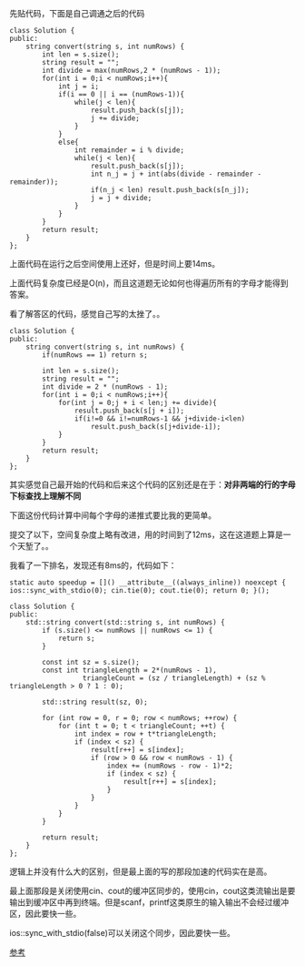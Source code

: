 先贴代码，下面是自己调通之后的代码

    class Solution {
    public:
        string convert(string s, int numRows) {
            int len = s.size();
            string result = "";
            int divide = max(numRows,2 * (numRows - 1));
            for(int i = 0;i < numRows;i++){
                int j = i;
                if(i == 0 || i == (numRows-1)){
                    while(j < len){
                        result.push_back(s[j]);
                        j += divide;
                    }
                }
                else{
                    int remainder = i % divide;
                    while(j < len){
                        result.push_back(s[j]);
                        int n_j = j + int(abs(divide - remainder - remainder));
                        if(n_j < len) result.push_back(s[n_j]);
                        j = j + divide;
                    }
                }
            }
            return result;
        }
    };

上面代码在运行之后空间使用上还好，但是时间上要14ms。

上面代码复杂度已经是O(n)，而且这道题无论如何也得遍历所有的字母才能得到答案。

看了解答区的代码，感觉自己写的太挫了。。

    class Solution {
    public:
        string convert(string s, int numRows) {
            if(numRows == 1) return s;
            
            int len = s.size();
            string result = "";
            int divide = 2 * (numRows - 1);
            for(int i = 0;i < numRows;i++){
                for(int j = 0;j + i < len;j += divide){
                    result.push_back(s[j + i]);
                    if(i!=0 && i!=numRows-1 && j+divide-i<len)
                        result.push_back(s[j+divide-i]);
                }
            }
            return result;
        }
    };

其实感觉自己最开始的代码和后来这个代码的区别还是在于：**对非两端的行的字母下标查找上理解不同** 

下面这份代码计算中间每个字母的递推式要比我的更简单。

提交了以下，空间复杂度上略有改进，用的时间到了12ms，这在这道题上算是一个天堑了。。

我看了一下排名，发现还有8ms的，代码如下：

    static auto speedup = []() __attribute__((always_inline)) noexcept { ios::sync_with_stdio(0); cin.tie(0); cout.tie(0); return 0; }();

    class Solution {
    public:
        std::string convert(std::string s, int numRows) {
            if (s.size() <= numRows || numRows <= 1) {
                return s;
            }
            
            const int sz = s.size();
            const int triangleLength = 2*(numRows - 1),
                      triangleCount = (sz / triangleLength) + (sz % triangleLength > 0 ? 1 : 0);
            
            std::string result(sz, 0);
            
            for (int row = 0, r = 0; row < numRows; ++row) {
                for (int t = 0; t < triangleCount; ++t) {
                    int index = row + t*triangleLength;
                    if (index < sz) {
                        result[r++] = s[index];
                        if (row > 0 && row < numRows - 1) {
                            index += (numRows - row - 1)*2;
                            if (index < sz) {
                                result[r++] = s[index];
                            }
                        }
                    }
                }
            }
            
            return result;
        }
    };

逻辑上并没有什么大的区别，但是最上面的写的那段加速的代码实在是高。

最上面那段是关闭使用cin、cout的缓冲区同步的，使用cin，cout这类流输出是要输出到缓冲区中再到终端。但是scanf，printf这类原生的输入输出不会经过缓冲区，因此要快一些。

ios::sync_with_stdio(false)可以关闭这个同步，因此要快一些。

[参考](https://www.cnblogs.com/PrayG/p/5749832.html)